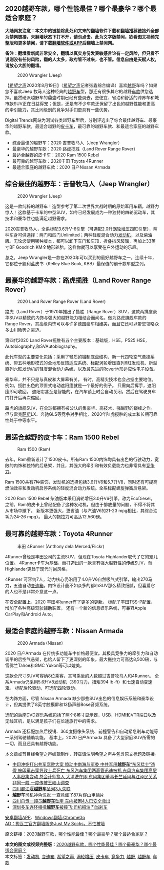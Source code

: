  <h2>2020越野车款，哪个性能最佳？哪个最豪华？哪个最适合家庭？</h2> <p class="notice"><b>大陆网友注意：本文中的链接除此处和文末的<a href="https://github.com/bannedbook/fanqiang" >翻墙</a>软件下载和<a href="https://github.com/killgcd/justmysocks/blob/master/README.md">翻墙推荐</a>链接外全部为禁网链接，未翻墙状态下打不开，请勿点击。此为文字版禁闻，欲看图文视频完整版和更多禁闻，请下载<a href="https://github.com/bannedbook/fanqiang">翻墙软件或APP</a>后翻墙上禁闻网。</p><p>备注：翻墙看新闻非常安全，翻墙以真实身份发表敏感言论有一定风险，但只看不说则没有任何风险，翻的人太多，政府管不过来，也不管。信息自由是天赋人权，请放心大胆的翻墙。</b></p>  <div class="entry"> <figure><figcaption>2020 Wrangler (Jeep)</figcaption></figure> <p>【<span class='wp_keywordlink_affiliate'><a href="https://www.soundofhope.org" title="希望之声" target="_blank">希望之声</a></span>2020年8月19日】（<a href="https://www.bannedbook.org/bnews/tag/%e5%b8%8c%e6%9c%9b%e4%b9%8b%e5%a3%b0/" class="st_tag internal_tag" rel="tag" title="标签 希望之声 下的日志">希望之声</a>记者张鑫综合编译）喜欢<a href="https://www.bannedbook.org/bnews/tag/%E8%B6%8A%E9%87%8E/" class="st_tag internal_tag" rel="tag" title="标签 越野 下的日志">越野</a>车吗？如果您不喜欢Jeep 牧马人这种经典的<a href="https://www.bannedbook.org/bnews/tag/%E8%B6%8A%E9%87%8E%E8%BD%A6/" class="st_tag internal_tag" rel="tag" title="标签 越野车 下的日志">越野车</a>型，那还有很多其它的越野<a href="https://www.bannedbook.org/bnews/tag/%E8%BD%A6%E6%AC%BE/" class="st_tag internal_tag" rel="tag" title="标签 车款 下的日志">车款</a>供您选择。虽然硬派越野车的鼎盛时期已经有些淡去，更便宜、省油和舒适的跨界车和城市款SUV正在日益得宠；但是，还是有不少车款还保留了出色的越野性能和更高的牵引能力，其比同级别的竞争对手们更具有一些优势。</p> <p>Digital Trends网站为测试各类越野车型后，分别评选出了综合最佳越野车、最豪华的越野车款，最适合越野的<a href="https://www.bannedbook.org/bnews/tag/%E7%9A%AE%E5%8D%A1%E8%BD%A6/" class="st_tag internal_tag" rel="tag" title="标签 皮卡车 下的日志">皮卡车</a>，最可靠的越野车款、和最适合家庭的越野车款。</p> <ul> <li>综合最佳的越野车：2020 吉普牧马人（Jeep Wrangler）</li> <li>最豪华的越野车款：2020 路虎揽胜（Land Rover Range Rover）</li> <li>最适合越野的皮卡车：2020 Ram 1500 Rebel</li> <li>最可靠的越野车款：2020丰田 Toyota 4Runner</li> <li>最适合家庭的越野车款：2020 日产Nissan Armada</li> </ul> <h2>综合最佳的越野车：吉普牧马人（Jeep Wrangler）</h2> <figure><figcaption>2020 Wrangler (Jeep)</figcaption></figure> <p>这是一款纯粹的越野车！造型参考了第二次世界大战时期的原始军用车辆，越野力惊人！这款基于卡车的中型SUV，如今已经发展成为一种独特的四轮驱动车，其技术和豪华性也能满足越野需求。</p> <p>2020吉普牧马人，全系标配3.6升V-6引擎（可选配2.0升<a href="https://www.bannedbook.org/bnews/tag/%E6%B6%A1%E8%BD%AE%E5%A2%9E%E5%8E%8B/" class="st_tag internal_tag" rel="tag" title="标签 涡轮增压 下的日志">涡轮增压</a>四缸引擎），两种车身可供选择：两门和四门Unlimited；两种轻度混合动力<a href="https://www.bannedbook.org/bnews/tag/%e5%8f%91%e5%8a%a8%e6%9c%ba/" class="st_tag internal_tag" rel="tag" title="标签 发动机 下的日志">发动机</a>，以及柴油版。无论您使用哪种版本，都可以卸下车门和车顶，折叠挡风玻璃，再加上33英寸BF Goodrich KM全地形轮胎，这样你就可以享受在户外运动的乐趣。</p> <p>总之，Jeep Wrangler是一款在2020年可以买到的最好越野车之一。连续十年，它都位于凯利蓝皮书（Kelley Blue Book, KBB）最保值的前十款车型之列。</p>  <h2>最豪华的越野车款：路虎揽胜（Land Rover Range Rover）</h2> <figure><figcaption>2020 Land Rover Range Rover (Land Rover)</figcaption></figure> <p>路虎（Land Rover）于1970年推出了揽胜（Range Rover）SUV，这款两排座豪华SUV以精致的内饰与强大的越野能力相结合而闻名。做为路虎旗舰车款的Range Rover，其高级内饰可以与许多德国豪车相媲美，而且它还可以带您领略众多山川险势之豪迈。</p> <p>第四代2020 Land Rover揽胜有五个主要版本：基础版，HSE，P525 HSE，Autobiography,和SVAutobiography。</p> <p>此代车型的主要变化包括：采用了轻质的铝制底盘结构、新一代四轮空气悬挂系统、带五种地形模式的全地形反馈适应系统、标配涡轮增压直列6缸发动机、新型直列六缸发动机的轻度混合动力系统，以及最先进的Rover地形适应性电子设备。</p> <p>豪华车，并不只是与真皮和大屏幕有关。 有时，高精尖技术也会占据主要地位。例如，揽胜出色的顶置式电动遮阳篷就是一个最好的例子。 只需向后挥手，遮阳篷即可收回。 遮阳帘甚至是智能的，在汽车锁上时会自动关闭，然后在驾驶员车门打开后再次缩回。</p> <p>路虎的旗舰SUV，在全球都拥有被公认的集豪华、高技术、强越野的巅峰之作。但与雷克<span class='wp_keywordlink'><a href="https://www.bannedbook.org/forum5/topic42.html" title="萨斯、诚信与自救" target="_blank">萨斯</a></span>LX、奔驰GLS等竞争对手相比，2020年陆虎揽胜的成本和长期可靠性处于中等水平。 </p>  <h2>最适合越野的皮卡车：Ram 1500 Rebel</h2> <figure><figcaption>Ram 1500 (Ram)</figcaption></figure> <p>去年，Ram重新设计了1500皮卡。所有Ram 1500内饰均具有出色的行驶动力，宽敞的内饰和独特的后悬架，并且，其强大的牵引和有效负载能力也非常具有<a href="https://www.bannedbook.org/bnews/tag/%E7%AB%9E%E4%BA%89%E5%8A%9B/" class="st_tag internal_tag" rel="tag" title="标签 竞争力 下的日志">竞争力</a>。</p> <p>Ram 1500共有7种装饰，发动机的选择包括3.6升V6和5.7升V8，同时还有可提高燃油效率和发动机启停系统的轻度混合动力系统。全系标配螺旋弹簧后悬架。</p> <p>2020 Ram 1500 Rebel 柴油版本采用涡轮增压3.0升V6引擎，称为EcoDiesel。之前，Ram的皮卡上曾经配备了这种发动机，但由于排放量的问题，不得不将其从市场中撤下。 新版本更强大，更省油（与汽油V6的21-23 mpg相比，其综合油耗为24-26 mpg）。 最大的拖拉力可高达12,560磅。</p> <h2>最可靠的越野车款：Toyota 4Runner</h2> <figure><figcaption>丰田 4Runner (Anthony dela Merced/Flickr)</figcaption></figure> <p>4Runner曾经是丰田公司的主流SUV，但现在Toyota Highlander取代了它的宠儿位置。 4Runner卡车为基础，而打造出的一款具有强大越野性的传统SUV，而Highlander更趋于现代时尚风格。</p> <p>4Runner 可容纳7人，动力核心仍沿用了4.0升V6自然吸气式引擎，输出270马力，五速自动<a href="https://www.bannedbook.org/bnews/tag/%E5%8F%98%E9%80%9F%E7%AE%B1/" class="st_tag internal_tag" rel="tag" title="标签 变速箱 下的日志">变速箱</a>。内饰设计虽不如众多的都市SUV那么精致细腻，但喜爱它的人也不是非常介意这一点。</p>  <p>在安全配置上，2020 丰田4Runner有了更多的更新。 标配了丰田TSS-P配置，增加了各种高级驾驶辅助装置。 还有一个新的信息娱乐系统，可兼容Apple CarPlay和Android Auto。</p> <h2>最适合家庭的越野车款：Nissan Armada</h2> <figure><figcaption>2020 Armada (Nissan)</figcaption></figure> <p>2020 日产Armada 在传统多功能车中价格最便宜。其极具竞争力的牵引力和自动调平的后空气悬架，也给人留下了更深刻的印象。最大拖拉力可高达8,500磅，与雪佛兰Tahoe和GMC Yukon等可以媲美。</p> <p>这款全尺寸SUV可容纳8位乘客，其可乘坐的人数超过吉普牧马人和4Runner。 全系Armada仍采用5.6升V8发动机（390马力，扭矩394 lb-ft）和七速自动变速箱。 标配后轮驱动，可选配四轮驱动。</p> <p>在内饰方面，尽管 Nissan Armada 缺少那些SUV出色的信息娱乐系统和豪华设计，但其提供了8英寸触摸屏和13扬声器Bose音频系统。</p> <p>选配的后座DVD娱乐系统包括了两个8英寸显示器，USB，HDMI和VTR端口以及无线耳机，足以满足孩子们在长途旅行中的需求。</p>  <p>Armada 还标配加热后视镜、360度摄像头系统、前撞警告和自动紧急刹车功能等一系列驾驶辅助功能。 基本上，2020 日产Armada 具备了大型家庭SUV所需的一切，而且还具有越野功能。</p> <p>本文章或节目经希望之声编辑制作，转载请注明希望之声并包含原文标题及链接。</p> <ul class='op-related-articles' title='相关阅读'> <li><a href='https://www.bannedbook.org/bnews/comments/20200805/1375187.html' target='_blank'>中印冲突打出共军腐败大案 惊动中南海与军委 中共军用<b>越野车</b>“东风猛士”造假 被印军击穿导致士兵死亡 东风汽车集团两高管迅速被抓 东风汽车集团高层人事密集变动 总会计师换人 大清洗在即 东风集团董事长竺延风与江泽民关系非同一般 一度传被王岐山调查</a></li> <li><a href='https://www.bannedbook.org/bnews/baitai/20200629/1352383.html' target='_blank'>四川都江堰<b>越野车</b>坠河3人失联</a></li> <li><a href='https://www.bannedbook.org/bnews/baitai/20200528/1335700.html' target='_blank'><b>越野车</b>司机神色慌张 一查竟藏了87片穿山甲鳞片</a></li> <li><a href='https://www.bannedbook.org/bnews/baitai/20200505/1323326.html' target='_blank'>四川自贡一超员<b>越野车</b>坠崖 车内被困4人已安全救出</a></li> <li><a href='https://www.bannedbook.org/bnews/baitai/20191231/1250808.html' target='_blank'>深圳多车连环相撞<b>越野车</b>被撞飞:司机把油门当刹车</a></li> </ul> <div class="texttj"> <a href="https://github.com/bannedbook/fanqiang/wiki/%E7%A6%81%E9%97%BB%E7%BD%91%E5%AE%89%E5%8D%93%E7%BF%BB%E5%A2%99%E6%96%B0%E9%97%BBAPP" target="_blank">安卓翻墙APP</a>、<a href="https://github.com/bannedbook/fanqiang/wiki/Chrome%E4%B8%80%E9%94%AE%E7%BF%BB%E5%A2%99%E5%8C%85" target="_blank">Windows翻墙:ChromeGo</a><br/> <a href="https://github.com/killgcd/justmysocks/blob/master/README.md" target="_blank">AD：搬瓦工官方翻墙服务Just My Socks，不怕被墙</a> </div><p>原文链接：<a class="src_link"  href="https://www.soundofhope.org/post/413128" target="_blank">2020越野车款，哪个性能最佳？哪个最豪华？哪个最适合家庭？</a></p><a name='sharetosocial'></a>         <div><b>本文的图文或视频完整版</b>：<a href='https://www.bannedbook.org/bnews/comments/20200820/1382721.html'>2020越野车款，哪个性能最佳？哪个最豪华？哪个最适合家庭？</a></div>  </div><!--END ENTRY--> <div class="postfooter"> <div>本文标签：<a href="https://www.bannedbook.org/bnews/tag/%e5%8f%91%e5%8a%a8%e6%9c%ba/" rel="tag">发动机</a>, <a href="https://www.bannedbook.org/bnews/tag/%E5%8F%98%E9%80%9F%E7%AE%B1/" rel="tag">变速箱</a>, <a href="https://www.bannedbook.org/bnews/tag/%e5%b8%8c%e6%9c%9b%e4%b9%8b%e5%a3%b0/" rel="tag">希望之声</a>, <a href="https://www.bannedbook.org/bnews/tag/%E6%B6%A1%E8%BD%AE%E5%A2%9E%E5%8E%8B/" rel="tag">涡轮增压</a>, <a href="https://www.bannedbook.org/bnews/tag/%E7%9A%AE%E5%8D%A1%E8%BD%A6/" rel="tag">皮卡车</a>, <a href="https://www.bannedbook.org/bnews/tag/%E7%AB%9E%E4%BA%89%E5%8A%9B/" rel="tag">竞争力</a>, <a href="https://www.bannedbook.org/bnews/tag/%E8%B6%8A%E9%87%8E/" rel="tag">越野</a>, <a href="https://www.bannedbook.org/bnews/tag/%E8%B6%8A%E9%87%8E%E8%BD%A6/" rel="tag">越野车</a>, <a href="https://www.bannedbook.org/bnews/tag/%E8%BD%A6%E6%AC%BE/" rel="tag">车款</a></div>  </div><!--END POSTFOOTER--> 